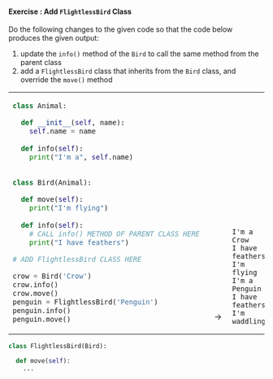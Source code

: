 #### Exercise : Add `FlightlessBird` Class

Do the following changes to the given code so that the code below produces the given output:
1. update the `info()` method of the `Bird` to call the same method from the parent class
1. add a `FlightlessBird` class that inherits from the `Bird` class, and override the `move()` method 

<table>
<tr>
  <td>

```python
class Animal:

  def __init__(self, name):
    self.name = name
    
  def info(self):
    print("I'm a", self.name)
    

class Bird(Animal):

  def move(self):
    print("I'm flying")
    
  def info(self):
    # CALL info() METHOD OF PARENT CLASS HERE 
    print("I have feathers")

# ADD FlightlessBird CLASS HERE

crow = Bird('Crow')
crow.info()
crow.move()
penguin = FlightlessBird('Penguin')
penguin.info()
penguin.move()
```
  </td>
  <td valign="bottom">&nbsp;→&nbsp;<br><br></td>
  <td valign="bottom"> 

```
I'm a Crow
I have feathers
I'm flying
I'm a Penguin
I have feathers
I'm waddling
```
  </td>
</tr>
</table>

<panel type="seamless" header="%%:bulb: Partial solution%%">

```python
class FlightlessBird(Bird):

  def move(self):
    ...
```

</panel>